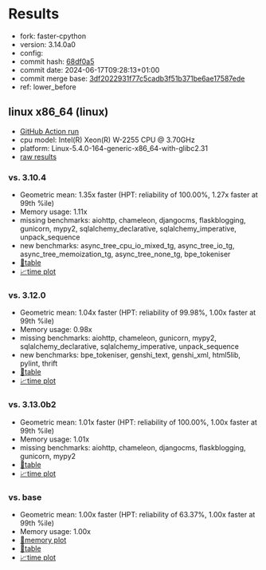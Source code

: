 # Results

- fork: faster-cpython
- version: 3.14.0a0
- config: 
- commit hash: [68df0a5](https://github.com/faster%2dcpython/cpython/commit/68df0a5)
- commit date: 2024-06-17T09:28:13+01:00
- commit merge base: [3df2022931f77c5cadb3f51b371be6ae17587ede](https://github.com/faster%2dcpython/cpython/commit/3df2022931f77c5cadb3f51b371be6ae17587ede)
- ref: lower_before

## linux x86_64 (linux)

- [GitHub Action run](https://github.com/faster-cpython/benchmarking/actions/runs/9544495349)
- cpu model: Intel(R) Xeon(R) W-2255 CPU @ 3.70GHz
- platform: Linux-5.4.0-164-generic-x86_64-with-glibc2.31
- [raw results](bm-20240617-linux-x86_64-faster%252dcpython-lower_before-3.14.0a0-68df0a5.json)

### vs. 3.10.4

- Geometric mean: 1.35x faster (HPT: reliability of 100.00%, 1.27x faster at 99th %ile)
- Memory usage: 1.11x
- missing benchmarks: aiohttp, chameleon, djangocms, flaskblogging, gunicorn, mypy2, sqlalchemy_declarative, sqlalchemy_imperative, unpack_sequence
- new benchmarks: async_tree_cpu_io_mixed_tg, async_tree_io_tg, async_tree_memoization_tg, async_tree_none_tg, bpe_tokeniser
- [📄table](bm-20240617-linux-x86_64-faster%252dcpython-lower_before-3.14.0a0-68df0a5-vs-3.10.4.md)
- [📈time plot](bm-20240617-linux-x86_64-faster%252dcpython-lower_before-3.14.0a0-68df0a5-vs-3.10.4.svg)

### vs. 3.12.0

- Geometric mean: 1.04x faster (HPT: reliability of 99.98%, 1.00x faster at 99th %ile)
- Memory usage: 0.98x
- missing benchmarks: aiohttp, chameleon, gunicorn, mypy2, sqlalchemy_declarative, sqlalchemy_imperative, unpack_sequence
- new benchmarks: bpe_tokeniser, genshi_text, genshi_xml, html5lib, pylint, thrift
- [📄table](bm-20240617-linux-x86_64-faster%252dcpython-lower_before-3.14.0a0-68df0a5-vs-3.12.0.md)
- [📈time plot](bm-20240617-linux-x86_64-faster%252dcpython-lower_before-3.14.0a0-68df0a5-vs-3.12.0.svg)

### vs. 3.13.0b2

- Geometric mean: 1.01x faster (HPT: reliability of 100.00%, 1.00x faster at 99th %ile)
- Memory usage: 1.01x
- missing benchmarks: aiohttp, chameleon, djangocms, flaskblogging, gunicorn, mypy2
- [📄table](bm-20240617-linux-x86_64-faster%252dcpython-lower_before-3.14.0a0-68df0a5-vs-3.13.0b2.md)
- [📈time plot](bm-20240617-linux-x86_64-faster%252dcpython-lower_before-3.14.0a0-68df0a5-vs-3.13.0b2.svg)

### vs. base

- Geometric mean: 1.00x faster (HPT: reliability of 63.37%, 1.00x faster at 99th %ile)
- Memory usage: 1.00x
- [🧠memory plot](bm-20240617-linux-x86_64-faster%252dcpython-lower_before-3.14.0a0-68df0a5-vs-base-mem.svg)
- [📄table](bm-20240617-linux-x86_64-faster%252dcpython-lower_before-3.14.0a0-68df0a5-vs-base.md)
- [📈time plot](bm-20240617-linux-x86_64-faster%252dcpython-lower_before-3.14.0a0-68df0a5-vs-base.svg)

